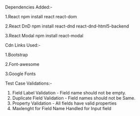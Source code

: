 Dependencies Added:-

1.React
npm install react react-dom

2.React DnD
npm install react-dnd react-dnd-html5-backend

3.React Modal
npm install react-modal

Cdn Links Used:-

1.Bootstrap
<link rel="stylesheet" href="https://stackpath.bootstrapcdn.com/bootstrap/4.1.0/css/bootstrap.min.css" integrity="sha384-9gVQ4dYFwwWSjIDZnLEWnxCjeSWFphJiwGPXr1jddIhOegiu1FwO5qRGvFXOdJZ4"
          crossorigin="anonymous">

<script src="https://code.jquery.com/jquery-3.3.1.slim.min.js" integrity="sha384-q8i/X+965DzO0rT7abK41JStQIAqVgRVzpbzo5smXKp4YfRvH+8abtTE1Pi6jizo"
            crossorigin="anonymous">
</script>

<script src="https://cdnjs.cloudflare.com/ajax/libs/popper.js/1.14.0/umd/popper.min.js" integrity="sha384-cs/chFZiN24E4KMATLdqdvsezGxaGsi4hLGOzlXwp5UZB1LY//20VyM2taTB4QvJ"
            crossorigin="anonymous">
</script>

<script src="https://stackpath.bootstrapcdn.com/bootstrap/4.1.0/js/bootstrap.min.js" integrity="sha384-uefMccjFJAIv6A+rW+L4AHf99KvxDjWSu1z9VI8SKNVmz4sk7buKt/6v9KI65qnm"
            crossorigin="anonymous">
</script>

2.Font-awesome

<link rel="stylesheet" href="https://cdnjs.cloudflare.com/ajax/libs/font-awesome/6.6.0/css/all.min.css" integrity="sha512-Kc323vGBEqzTmouAECnVceyQqyqdsSiqLQISBL29aUW4U/M7pSPA/gEUZQqv1cwx4OnYxTxve5UMg5GT6L4JJg==" crossorigin="anonymous" referrerpolicy="no-referrer" />
<script src="https://cdnjs.cloudflare.com/ajax/libs/font-awesome/6.6.0/js/all.min.js" integrity="sha512-6sSYJqDreZRZGkJ3b+YfdhB3MzmuP9R7X1QZ6g5aIXhRvR1Y/N/P47jmnkENm7YL3oqsmI6AK+V6AD99uWDnIw==" crossorigin="anonymous" referrerpolicy="no-referrer"></script>

3.Google Fonts
<link href="https://fonts.googleapis.com/css2?family=Open+Sans:ital,wght@0,300..800;1,300..800&display=swap" rel="stylesheet">


Test Case Validations:-

1. Field Label Validation - Field name should not be empty.
2. Duplicate Field Validation - Field names should not be Same.
3. Property Validation - All fields have valid properties 
4. Maxlenght for Field Name Handled for Input field
